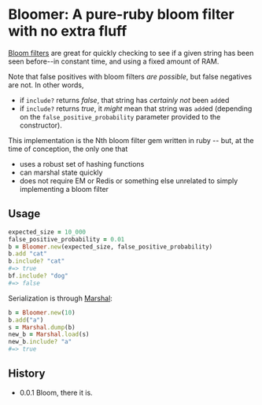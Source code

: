# Bloomer: A pure-ruby bloom filter with no extra fluff

[Bloom filters](http://en.wikipedia.org/wiki/Bloom_filter) are great for quickly checking to see if
a given string has been seen before--in constant time, and using a fixed amount of RAM.

Note that false positives with bloom filters *are possible*, but false negatives are not. In other words,

* if ```include?``` returns *false*, that string has *certainly not* been ```add```ed
* if ```include?``` returns *true*, it *might* mean that string was ```add```ed (depending on the
```false_positive_probability``` parameter provided to the constructor).

This implementation is the Nth bloom filter gem written in ruby -- but, at the time of conception, the only one that

* uses a robust set of hashing functions
* can marshal state quickly
* does not require EM or Redis or something else unrelated to simply implementing a bloom filter

## Usage

```ruby
expected_size = 10_000
false_positive_probability = 0.01
b = Bloomer.new(expected_size, false_positive_probability)
b.add "cat"
b.include? "cat"
#=> true
bf.include? "dog"
#=> false
```

Serialization is through [Marshal](http://ruby-doc.org/core-1.8.7/Marshal.html):

```ruby
b = Bloomer.new(10)
b.add("a")
s = Marshal.dump(b)
new_b = Marshal.load(s)
new_b.include? "a"
#=> true
```

## History

* 0.0.1 Bloom, there it is.


